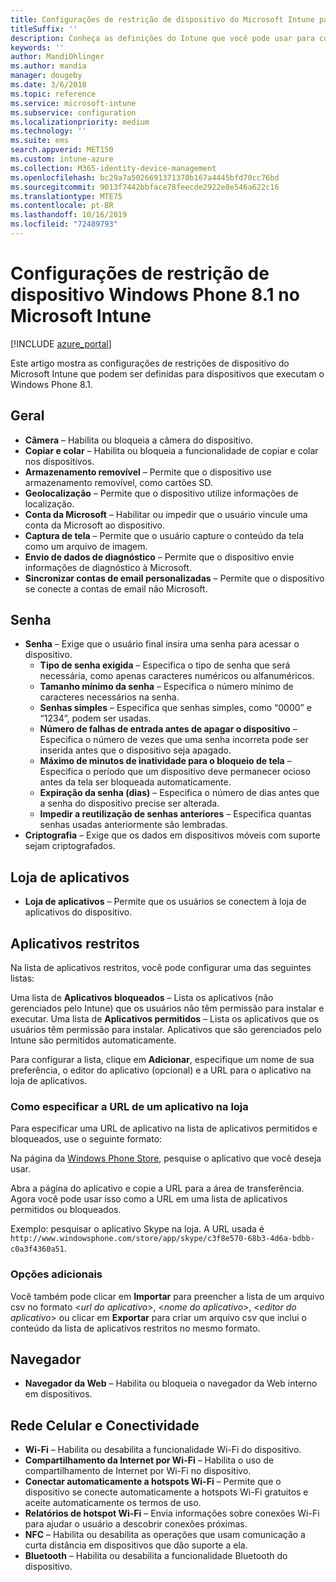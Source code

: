 ```yaml
---
title: Configurações de restrição de dispositivo do Microsoft Intune para Windows 8.1
titleSuffix: ''
description: Conheça as definições do Intune que você pode usar para controlar as configurações e as funcionalidades do dispositivo nos dispositivos que executam o Windows Phone 8.1.
keywords: ''
author: MandiOhlinger
ms.author: mandia
manager: dougeby
ms.date: 3/6/2018
ms.topic: reference
ms.service: microsoft-intune
ms.subservice: configuration
ms.localizationpriority: medium
ms.technology: ''
ms.suite: ems
search.appverid: MET150
ms.custom: intune-azure
ms.collection: M365-identity-device-management
ms.openlocfilehash: bc29a7a5026691371370b167a4445bfd70cc76bd
ms.sourcegitcommit: 9013f7442bbface78feecde2922e8e546a622c16
ms.translationtype: MTE75
ms.contentlocale: pt-BR
ms.lasthandoff: 10/16/2019
ms.locfileid: "72489793"
---
```

# <a name="microsoft-intune-windows-phone-81-device-restriction-settings"></a>Configurações de restrição de dispositivo Windows Phone 8.1 no Microsoft Intune

[!INCLUDE [azure_portal](../includes/azure_portal.md)]

Este artigo mostra as configurações de restrições de dispositivo do Microsoft Intune que podem ser definidas para dispositivos que executam o Windows Phone 8.1.


## <a name="general"></a>Geral

- **Câmera** – Habilita ou bloqueia a câmera do dispositivo.
- **Copiar e colar** – Habilita ou bloqueia a funcionalidade de copiar e colar nos dispositivos.
- **Armazenamento removível** – Permite que o dispositivo use armazenamento removível, como cartões SD.
- **Geolocalização** – Permite que o dispositivo utilize informações de localização.
- **Conta da Microsoft** – Habilitar ou impedir que o usuário vincule uma conta da Microsoft ao dispositivo.
- **Captura de tela** – Permite que o usuário capture o conteúdo da tela como um arquivo de imagem.
- **Envio de dados de diagnóstico** – Permite que o dispositivo envie informações de diagnóstico à Microsoft.
- **Sincronizar contas de email personalizadas** – Permite que o dispositivo se conecte a contas de email não Microsoft.

## <a name="password"></a>Senha

- **Senha** – Exige que o usuário final insira uma senha para acessar o dispositivo.
  - **Tipo de senha exigida** – Especifica o tipo de senha que será necessária, como apenas caracteres numéricos ou alfanuméricos.
  - **Tamanho mínimo da senha** – Especifica o número mínimo de caracteres necessários na senha.
  - **Senhas simples** – Especifica que senhas simples, como “0000” e “1234”, podem ser usadas.
  - **Número de falhas de entrada antes de apagar o dispositivo** – Especifica o número de vezes que uma senha incorreta pode ser inserida antes que o dispositivo seja apagado.
  - **Máximo de minutos de inatividade para o bloqueio de tela** – Especifica o período que um dispositivo deve permanecer ocioso antes da tela ser bloqueada automaticamente.
  - **Expiração da senha (dias)** – Especifica o número de dias antes que a senha do dispositivo precise ser alterada.
  - **Impedir a reutilização de senhas anteriores** – Especifica quantas senhas usadas anteriormente são lembradas.
- **Criptografia** – Exige que os dados em dispositivos móveis com suporte sejam criptografados.

## <a name="app-store"></a>Loja de aplicativos

- **Loja de aplicativos** – Permite que os usuários se conectem à loja de aplicativos do dispositivo.

## <a name="restricted-apps"></a>Aplicativos restritos

Na lista de aplicativos restritos, você pode configurar uma das seguintes listas:

Uma lista de **Aplicativos bloqueados** – Lista os aplicativos (não gerenciados pelo Intune) que os usuários não têm permissão para instalar e executar.
Uma lista de **Aplicativos permitidos** – Lista os aplicativos que os usuários têm permissão para instalar. Aplicativos que são gerenciados pelo Intune são permitidos automaticamente.

Para configurar a lista, clique em **Adicionar**, especifique um nome de sua preferência, o editor do aplicativo (opcional) e a URL para o aplicativo na loja de aplicativos.

### <a name="how-to-specify-the-url-to-an-app-in-the-store"></a>Como especificar a URL de um aplicativo na loja

Para especificar uma URL de aplicativo na lista de aplicativos permitidos e bloqueados, use o seguinte formato:

Na página da [Windows Phone Store](https://www.microsoft.com/store/apps/windows-phone), pesquise o aplicativo que você deseja usar.

Abra a página do aplicativo e copie a URL para a área de transferência. Agora você pode usar isso como a URL em uma lista de aplicativos permitidos ou bloqueados.

Exemplo: pesquisar o aplicativo Skype na loja. A URL usada é `http://www.windowsphone.com/store/app/skype/c3f8e570-68b3-4d6a-bdbb-c0a3f4360a51`.



### <a name="additional-options"></a>Opções adicionais

Você também pode clicar em **Importar** para preencher a lista de um arquivo csv no formato <*url do aplicativo*>, <*nome do aplicativo*>, <*editor do aplicativo*> ou clicar em **Exportar** para criar um arquivo csv que inclui o conteúdo da lista de aplicativos restritos no mesmo formato.


## <a name="browser"></a>Navegador

- **Navegador da Web** – Habilita ou bloqueia o navegador da Web interno em dispositivos.

## <a name="cellular-and-connectivity"></a>Rede Celular e Conectividade

- **Wi-Fi** – Habilita ou desabilita a funcionalidade Wi-Fi do dispositivo.
- **Compartilhamento da Internet por Wi-Fi** – Habilita o uso de compartilhamento de Internet por Wi-Fi no dispositivo.
- **Conectar automaticamente a hotspots Wi-Fi** – Permite que o dispositivo se conecte automaticamente a hotspots Wi-Fi gratuitos e aceite automaticamente os termos de uso.
- **Relatórios de hotspot Wi-Fi** – Envia informações sobre conexões Wi-Fi para ajudar o usuário a descobrir conexões próximas.
- **NFC** – Habilita ou desabilita as operações que usam comunicação a curta distância em dispositivos que dão suporte a ela.
- **Bluetooth** – Habilita ou desabilita a funcionalidade Bluetooth do dispositivo.
